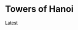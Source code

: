 # Towers of Hanoi
<a href="https://github.com/alex-epp/TowersOfHanoi/releases/latest" class="btn">Latest</a>
